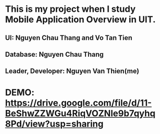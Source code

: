 # This is my project when I study Mobile Application Overview	in UIT.
## UI: Nguyen Chau Thang and Vo Tan Tien
## Database: Nguyen Chau Thang
## Leader, Developer: Nguyen Van Thien(me)
# DEMO: https://drive.google.com/file/d/11-BeShwZZWGu4RiqVOZNle9b7qyhq8Pd/view?usp=sharing
